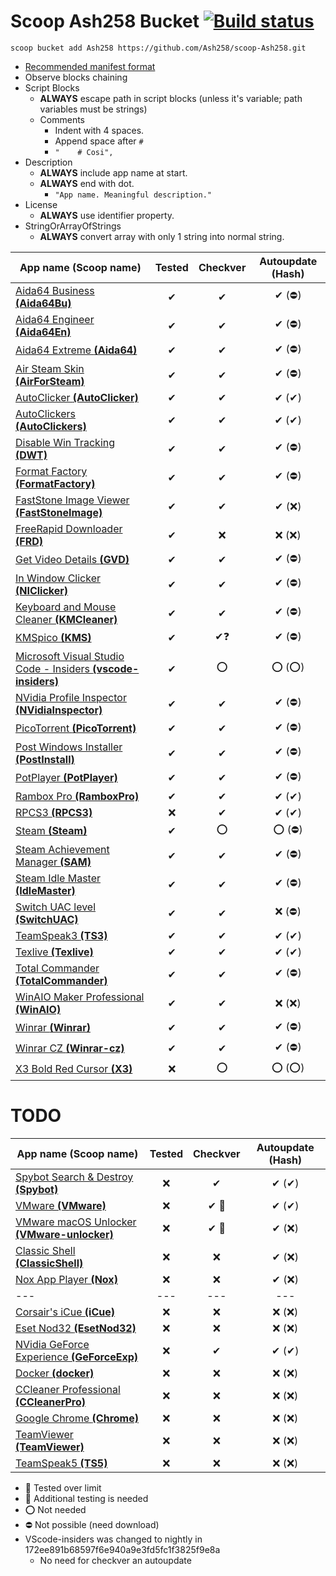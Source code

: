 # Scoop Ash258 Bucket [![Build status](https://ci.appveyor.com/api/projects/status/rfexd4x83q5thr55?svg=true)](https://ci.appveyor.com/project/Ash258/scoop-ash258)

`scoop bucket add Ash258 https://github.com/Ash258/scoop-Ash258.git`

- [Recommended manifest format](./.vscode/Template.jsonc)
- Observe blocks chaining
- Script Blocks
    - **ALWAYS** escape path in script blocks (unless it's variable; path variables must be strings)
    - Comments
        - Indent with 4 spaces.
        - Append space after `#`
        - `"    # Cosi",`
- Description
    - **ALWAYS** include app name at start.
    - **ALWAYS** end with dot.
        - `"App name. Meaningful description."`
- License
    - **ALWAYS** use identifier property.
- StringOrArrayOfStrings
    - **ALWAYS** convert array with only 1 string into normal string.

| App name (**Scoop name**)                                                               | Tested | Checkver | Autoupdate (Hash) |
| --------------------------------------------------------------------------------------- | :----: | :------: | :---------------: |
| [Aida64 Business **(Aida64Bu)**](./Aida64Bu.json)                                       | ✔      | ✔        | ✔ (⛔)             |
| [Aida64 Engineer **(Aida64En)**](./Aida64En.json)                                       | ✔      | ✔        | ✔ (⛔)             |
| [Aida64 Extreme **(Aida64)**](./Aida64.json)                                            | ✔      | ✔        | ✔ (⛔)             |
| [Air Steam Skin **(AirForSteam)**](./AirForSteam.json)                                  | ✔      | ✔        | ✔ (⛔)             |
| [AutoClicker **(AutoClicker)**](./AutoClicker.json)                                     | ✔      | ✔        | ✔ (✔)             |
| [AutoClickers **(AutoClickers)**](./AutoClickers.json)                                  | ✔      | ✔        | ✔ (✔)             |
| [Disable Win Tracking **(DWT)**](./DWT.json)                                            | ✔      | ✔        | ✔ (⛔)             |
| [Format Factory **(FormatFactory)**](./FormatFactory.json)                              | ✔      | ✔        | ✔ (⛔)             |
| [FastStone Image Viewer **(FastStoneImage)**](./FastStoneImage.json)                    | ✔      | ✔        | ✔ (❌)             |
| [FreeRapid Downloader **(FRD)**](./FRD.json)                                            | ✔      | ❌        | ❌ (❌)             |
| [Get Video Details **(GVD)**](./GVD.json)                                               | ✔      | ✔        | ✔ (⛔)             |
| [In Window Clicker **(NIClicker)**](./NIClicker.json)                                   | ✔      | ✔        | ✔ (⛔)             |
| [Keyboard and Mouse Cleaner **(KMCleaner)**](./KMCleaner.json)                          | ✔      | ✔        | ✔ (⛔)             |
| [KMSpico **(KMS)**](./KMS.json)                                                         | ✔      | ✔❓       | ✔ (⛔)             |
| [Microsoft Visual Studio Code - Insiders **(vscode-insiders)**](./vscode-insiders.json) | ✔      | ⭕        | ⭕ (⭕)             |
| [NVidia Profile Inspector **(NVidiaInspector)**](./NVidiaInspector.json)                | ✔      | ✔        | ✔ (⛔)             |
| [PicoTorrent **(PicoTorrent)**](./PicoTorrent.json)                                     | ✔      | ✔        | ✔ (⛔)             |
| [Post Windows Installer **(PostInstall)**](./PostInstall.json)                          | ✔      | ✔        | ✔ (⛔)             |
| [PotPlayer **(PotPlayer)**](./PotPlayer.json)                                           | ✔      | ✔        | ✔ (⛔)             |
| [Rambox Pro **(RamboxPro)**](./RamboxPro.json)                                          | ✔      | ✔        | ✔ (✔)             |
| [RPCS3 **(RPCS3)**](./RPCS3.json)                                                       | ❌      | ✔        | ✔ (✔)             |
| [Steam **(Steam)**](./Steam.json)                                                       | ✔      | ⭕        | ⭕ (⛔)             |
| [Steam Achievement Manager **(SAM)**](./SAM.json)                                       | ✔      | ✔        | ✔ (⛔)             |
| [Steam Idle Master **(IdleMaster)**](./IdleMaster.json)                                 | ✔      | ✔        | ✔ (⛔)             |
| [Switch UAC level **(SwitchUAC)**](./SwitchUAC.json)                                    | ✔      | ✔        | ❌ (⛔)             |
| [TeamSpeak3 **(TS3)**](./TS3.json)                                                      | ✔      | ✔        | ✔ (✔)             |
| [Texlive **(Texlive)**](./Texlive.json)                                                 | ✔      | ✔        | ✔ (✔)             |
| [Total Commander **(TotalCommander)**](./TotalCommander.json)                           | ✔      | ✔        | ✔ (⛔)             |
| [WinAIO Maker Professional **(WinAIO)**](./WinAIO.json)                                 | ✔      | ✔        | ❌ (❌)             |
| [Winrar **(Winrar)**](./Winrar.json)                                                    | ✔      | ✔        | ✔ (⛔)             |
| [Winrar CZ **(Winrar-cz)**](./Winrar-cz.json)                                           | ✔      | ✔        | ✔ (⛔)             |
| [X3 Bold Red Cursor **(X3)**](./X3.json)                                                | ❌      | ⭕        | ⭕ (⭕)             |

# TODO

| App name **(Scoop name)**                                                  | Tested | Checkver | Autoupdate (Hash) |
| -------------------------------------------------------------------------- | :----: | :------: | :---------------: |
| [Spybot Search & Destroy **(Spybot)**](./TODO/Spybot.json)                 | ❌      | ✔        | ✔ (✔)             |
| [VMware **(VMware)**](./TODO/VMware.json)                                  | ❌      | ✔ 🔸     | ✔ (✔)             |
| [VMware macOS Unlocker **(VMware-unlocker)**](./TODO/VMware-unlocker.json) | ❌      | ✔ 🔸     | ✔ (❌)             |
| [Classic Shell **(ClassicShell)**](./TODO/ClassicShell.json)               | ❌      | ❌        | ✔ (❌)             |
| [Nox App Player **(Nox)**](./TODO/Nox.json)                                | ❌      | ❌        | ✔ (❌)             |
| ---                                                                        | ---    | ---      | ---               |
| [Corsair's iCue **(iCue)**](./TODO/iCue.json)                              | ❌      | ❌        | ❌ (❌)             |
| [Eset Nod32 **(EsetNod32)**](./TODO/EsetNod32.json)                        | ❌      | ❌        | ❌ (❌)             |
| [NVidia GeForce Experience **(GeForceExp)**](./TODO/GeForceExp.json)       | ❌      | ✔        | ✔ (✔)             |
| [Docker **(docker)**](./TODO/docker.json)                                  | ❌      | ❌        | ❌ (❌)             |
| [CCleaner Professional **(CCleanerPro)**](./TODO/CCleanerPro.json)         | ❌      | ❌        | ❌ (❌)             |
| [Google Chrome **(Chrome)**](./TODO/Chrome.json)                           | ❌      | ❌        | ❌ (❌)             |
| [TeamViewer **(TeamViewer)**](./TODO/TeamViewer.json)                      | ❌      | ❌        | ❌ (❌)             |
| [TeamSpeak5 **(TS5)**](./TODO/TS5.json)                                    | ❌      | ❌        | ❌ (❌)             |

- 💯 Tested over limit
- 🔸 Additional testing is needed
- ⭕ Not needed
- ⛔ Not possible (need download)
- VScode-insiders was changed to nightly in 172ee891b68597f6e940a9e3fd5fc1f3825f9e8a
    - No need for checkver an autoupdate

